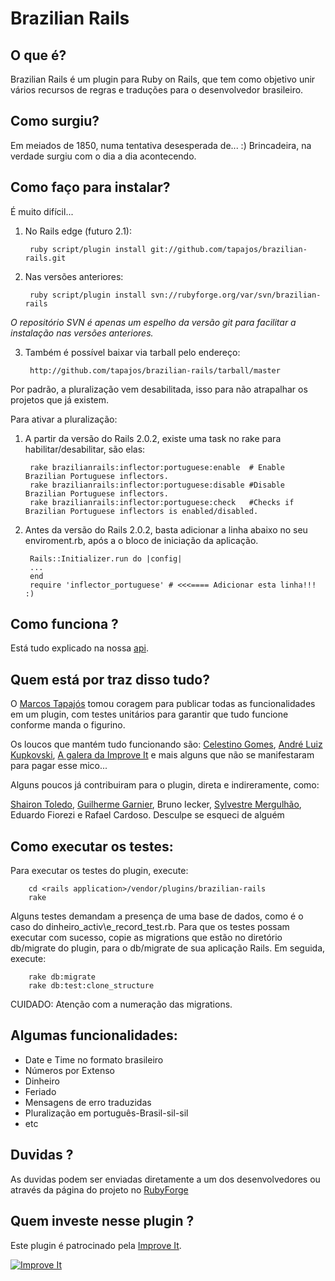 # Brazilian Rails

## O que é?

Brazilian Rails é um plugin para Ruby on Rails, que tem como objetivo unir vários recursos de regras e traduções para o desenvolvedor brasileiro.

## Como surgiu?

Em meiados de 1850, numa tentativa desesperada de... 
:) 
Brincadeira, na verdade surgiu com o dia a dia acontecendo.

## Como faço para instalar?

É muito difícil...

1. No Rails edge (futuro 2.1):

        ruby script/plugin install git://github.com/tapajos/brazilian-rails.git

2. Nas versões anteriores:

		ruby script/plugin install svn://rubyforge.org/var/svn/brazilian-rails
	
_O repositório SVN é apenas um espelho da versão git para facilitar a instalação nas versões anteriores._

3. Também é possível baixar via tarball pelo endereço:

		http://github.com/tapajos/brazilian-rails/tarball/master


Por padrão, a pluralização vem desabilitada, isso para não atrapalhar os projetos que já existem.

Para ativar a pluralização:

1. A partir da versão do Rails 2.0.2, existe uma task no rake para habilitar/desabilitar, são elas:

        rake brazilianrails:inflector:portuguese:enable  # Enable Brazilian Portuguese inflectors.
        rake brazilianrails:inflector:portuguese:disable #Disable Brazilian Portuguese inflectors.
        rake brazilianrails:inflector:portuguese:check   #Checks if Brazilian Portuguese inflectors is enabled/disabled.

2. Antes da versão do Rails 2.0.2, basta adicionar a linha abaixo no seu enviroment.rb, após a o bloco de iniciação da aplicação.

        Rails::Initializer.run do |config|
        ...
        end
        require 'inflector_portuguese' # <<<==== Adicionar esta linha!!! :)

## Como funciona ?

Está tudo explicado na nossa [api][].

## Quem está por traz disso tudo?

O [Marcos Tapajós][mt] tomou coragem para publicar todas as funcionalidades em um plugin, com testes unitários para garantir que tudo funcione conforme manda o figurino.

Os loucos que mantém tudo funcionando são: [Celestino Gomes][tino], [André Luiz Kupkovski][andre], [A galera da Improve It][ii] e mais alguns que não se manifestaram para pagar esse mico...

Alguns poucos já contribuiram para o plugin, direta e indireramente, como:

[Shairon Toledo][st], [Guilherme Garnier][gg], Bruno Iecker, [Sylvestre Mergulhão][sm], Eduardo Fiorezi e Rafael Cardoso. Desculpe se esqueci de alguém

## Como executar os testes:

Para executar os testes do plugin, execute:

        cd <rails application>/vendor/plugins/brazilian-rails
        rake

Alguns testes demandam a presença de uma base de dados, como é o caso do dinheiro\_activ\e_record\_test.rb. Para que os testes possam executar com sucesso, copie as migrations que estão no diretório db/migrate do plugin, para o db/migrate de sua aplicação Rails. Em seguida, execute:

        rake db:migrate
        rake db:test:clone_structure 

CUIDADO: Atenção com a numeração das migrations.

## Algumas funcionalidades:

* Date e Time no formato brasileiro
* Números por Extenso
* Dinheiro
* Feriado
* Mensagens de erro traduzidas
* Pluralização em português-Brasil-sil-sil
* etc

## Duvidas ?

As duvidas podem ser enviadas diretamente a um dos desenvolvedores ou através da página do projeto no [RubyForge][rf]

## Quem investe nesse plugin ?

Este plugin é patrocinado pela [Improve It][ii].

[![Improve It][logo]][ii]

[api]: http://www.improveit.com.br/brazilian-rails/api

[ii]:		http://www.improveit.com.br
[logo]: 	http://www.improveit.com.br/images/logo/logo_improve_it_screen.gif "Improve It"
[tino]: http://tinogomes.wordpress.com
[andre]: http://www.workingwithrails.com/person/9227-andr-luiz-kupkovski
[st]: http://www.hashcode.eti.br/
[rf]: http://rubyforge.org/projects/brazilian-rails
[mt]:	http://www.improveit.com.br/tapajos
[vt]:	http://www.improveit.com.br/vinicius
[gg]: http://ggarnier.wordpress.com/
[sm]: http://mergulhao.info/
